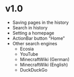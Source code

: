 # v1.0
* Saving pages in the history
* Search in history
* Setting a homepage
* ActionBar button "Home"
* Other search engines
  * Ecosia
  * YouTube
  * MinecraftWiki (German)
  * MinecraftWiki (English)
  * DuckDuckGo
